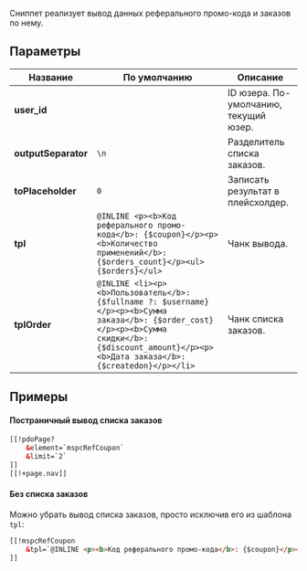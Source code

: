 Сниппет реализует вывод данных реферального промо-кода и заказов по нему.

## Параметры
Название					| По умолчанию									                                                                                                                                                                | Описание
----------------------------|---------------------------------------------------------------------------------------------------------------------------------------------------------------------------------------------------------------|------------------------------------------------------------------------------------------
**user_id**			        |              								                                                                                                                                                                    | ID юзера. По-умолчанию, текущий юзер.
**outputSeparator**			| `\n`             								                                                                                                                                                                | Разделитель списка заказов.
**toPlaceholder**			| `0`             								                                                                                                                                                                | Записать результат в плейсхолдер.
**tpl**		         	    | `@INLINE <p><b>Код реферального промо-кода</b>: {$coupon}</p><p><b>Количество применений</b>: {$orders_count}</p><ul>{$orders}</ul>`        					                                                | Чанк вывода.
**tplOrder**		        | `@INLINE <li><p><b>Пользователь</b>: {$fullname ?: $username}</p><p><b>Сумма заказа</b>: {$order_cost}</p><p><b>Сумма скидки</b>: {$discount_amount}</p><p><b>Дата заказа</b>: {$createdon}</p></li>`        	| Чанк списка заказов.


## Примеры

#### Постраничный вывод списка заказов
```html
[[!pdoPage?
    &element=`mspcRefCoupon`
    &limit=`2`
]]
[[!+page.nav]]
```

#### Без списка заказов
Можно убрать вывод списка заказов, просто исключив его из шаблона `tpl`:
```html
[[!mspcRefCoupon
    &tpl=`@INLINE <p><b>Код реферального промо-кода</b>: {$coupon}</p><p><b>Количество применений</b>: {$orders_count}</p>`
]]
```
